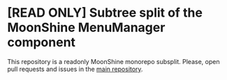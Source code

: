 # [READ ONLY] Subtree split of the MoonShine MenuManager component

This repository is a readonly MoonShine monorepo subsplit.
Please, open pull requests and issues in the [main repository](https://github.com/moonshine-software/moonshine).
